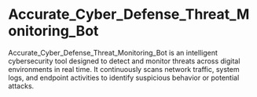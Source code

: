 # Accurate_Cyber_Defense_Threat_Monitoring_Bot
Accurate_Cyber_Defense_Threat_Monitoring_Bot is an intelligent cybersecurity tool designed to detect and monitor threats across digital environments in real time. It continuously scans network traffic, system logs, and endpoint activities to identify suspicious behavior or potential attacks. 
